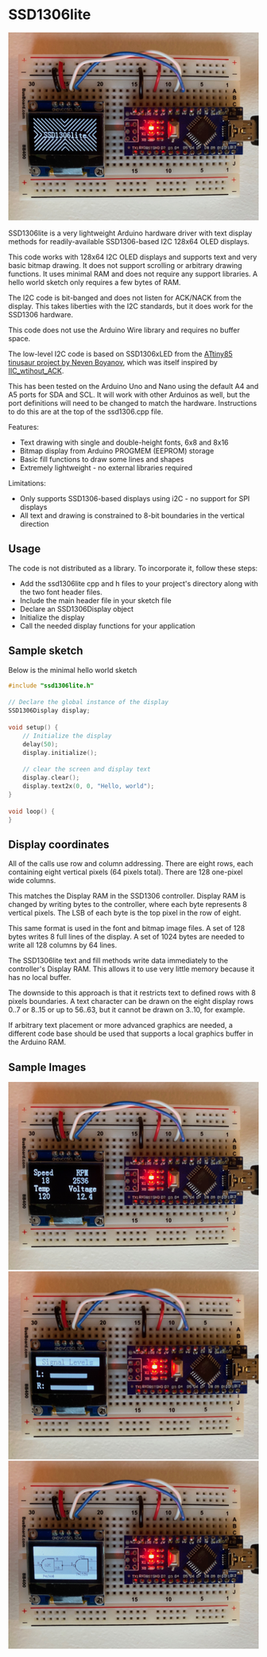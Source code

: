 # SSD1306lite

![display splash screen](images/display-splash.jpg)

SSD1306lite is a very lightweight Arduino hardware driver with text display methods for readily-available SSD1306-based I2C 128x64 OLED displays.

This code works with 128x64 I2C OLED displays and supports text and very basic bitmap drawing.  It does not support scrolling or arbitrary drawing functions.  It uses minimal RAM and does not require any support libraries.  A hello world sketch only requires a few bytes of RAM.

The I2C code is bit-banged and does not listen for ACK/NACK from the display.  This takes liberties with the I2C standards, but it does work for the SSD1306 hardware.

This code does not use the Arduino Wire library and requires no buffer space.

The low-level I2C code is based on SSD1306xLED from the [ATtiny85 tinusaur project by Neven Boyanov](https://bitbucket.org/tinusaur/ssd1306xled), which was itself inspired by [IIC_wtihout_ACK](http://www.14blog.com/archives/1358).

This has been tested on the Arduino Uno and Nano using the default A4 and A5 ports for SDA and SCL.  It will work with other Arduinos as well, but the port definitions will need to be changed to match the hardware.  Instructions to do this are at the top of the ssd1306.cpp file.

Features:

* Text drawing with single and double-height fonts, 6x8 and 8x16
* Bitmap display from Arduino PROGMEM (EEPROM) storage
* Basic fill functions to draw some lines and shapes
* Extremely lightweight - no external libraries required

Limitations:

* Only supports SSD1306-based displays using i2C - no support for SPI displays
* All text and drawing is constrained to 8-bit boundaries in the vertical direction

## Usage

The code is not distributed as a library.  To incorporate it, follow these steps:

* Add the ssd1306lite cpp and h files to your project's directory along with the two font header files.  
* Include the main header file in your sketch file
* Declare an SSD1306Display object
* Initialize the display
* Call the needed display functions for your application

## Sample sketch

Below is the minimal hello world sketch

```C++
#include "ssd1306lite.h"

// Declare the global instance of the display
SSD1306Display display;

void setup() {
    // Initialize the display
    delay(50);
    display.initialize();

    // clear the screen and display text
    display.clear();
    display.text2x(0, 0, "Hello, world");
}

void loop() {
}
```

## Display coordinates

All of the calls use row and column addressing. There are eight rows, each containing eight vertical pixels (64 pixels total).  There are 128 one-pixel wide columns.

This matches the Display RAM in the SSD1306 controller.  Display RAM is changed by writing bytes to the controller, where each byte represents 8 vertical pixels.  The LSB of each byte is the top pixel in the row of eight.

This same format is used in the font and bitmap image files.  A set of 128 bytes writes 8 full lines of the display.  A set of 1024 bytes are needed to write all 128 columns by 64 lines.

The SSD1306lite text and fill methods write data immediately to the controller's Display RAM.  This allows it to use very little memory because it has no local buffer.  

The downside to this approach is that it restricts text to defined rows with 8 pixels boundaries. A text character can be drawn on the eight display rows 0..7 or 8..15 or up to 56..63, but it cannot be drawn on 3..10, for example.

If arbitrary text placement or more advanced graphics are needed, a different code base should be used that supports a local graphics buffer in the Arduino RAM.

## Sample Images

![display numbers](images/display-numbers.jpg)
![display bar graph](images/display-bars.jpg)
![display image](images/display-image.jpg)